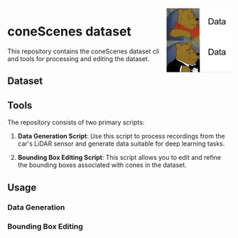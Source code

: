 <img align=right src="docs/data.jpg" width=30% height=50%>

# coneScenes dataset


This repository contains the coneScenes dataset cli and tools for processing and editing the dataset.


## Dataset

## Tools
The repository consists of two primary scripts:

1. **Data Generation Script**: Use this script to process recordings from the car's LiDAR sensor and generate data suitable for deep learning tasks.

2. **Bounding Box Editing Script**: This script allows you to edit and refine the bounding boxes associated with cones in the dataset.

## Usage

### Data Generation

### Bounding Box Editing
